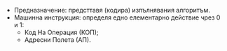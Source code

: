 - Предназначение: предсттавя (кодира) изпълнявания алгоритъм.
- Машинна инструкция: определя едно елементарно действие чрез 0 и 1:
	- Код На Операция (КОП);
	- Адресни Полета (АП).

